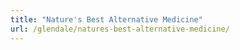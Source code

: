 ```yaml
---
title: "Nature's Best Alternative Medicine"
url: /glendale/natures-best-alternative-medicine/
---
```

